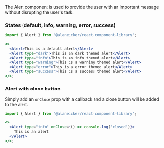 The Alert component is used to provide the user with an important message without disrupting the user's task.

### States (default, info, warning, error, success)

```jsx
import { Alert } from '@alaneicker/react-component-library';

<>
  <Alert>This is a default alert</Alert>
  <Alert type="dark">This is an dark themed alert</Alert>
  <Alert type="info">This is an info themed alert</Alert>
  <Alert type="warning">This is a warning themed alert</Alert>
  <Alert type="error">This is a error themed alert</Alert>
  <Alert type="success">This is a success themed alert</Alert>
</>;
```

### Alert with close button

Simply add an `onClose` prop with a callback and a close button will be added to the alert.

```jsx
import { Alert } from '@alaneicker/react-component-library';

<>
  <Alert type="info" onClose={() => console.log('closed')}>
    This is an alert
  </Alert>
</>;
```
